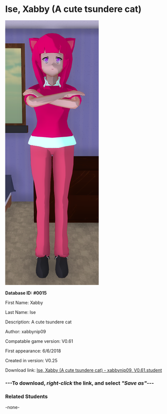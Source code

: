 # Ise, Xabby (A cute tsundere cat)

<img src="../../Files/Images/Ise, Xabby (A cute tsundere cat).png" title="Ise, Xabby (A cute tsundere cat) - xabbynip09, V0.61">

**Database ID: #0015**

First Name: Xabby

Last Name: Ise

Description: A cute tsundere cat

Author: xabbynip09

Compatable game version: V0.61

First appearance: 6/6/2018

Created in version: V0.25

Download link: <a href="https://raw.githubusercontent.com/Arbiter1223/Daigaku-Gurashi-Custom-Students/master/Files/Student%20Files/Ise%2C%20Xabby%20(A%20cute%20tsundere%20cat)%20-%20xabbynip09%2C%20V0.61.student">Ise, Xabby (A cute tsundere cat) - xabbynip09, V0.61.student</a>

### ---**To download, _right-click_ the link, and select _"Save as"_**---

### Related Students

-none-

